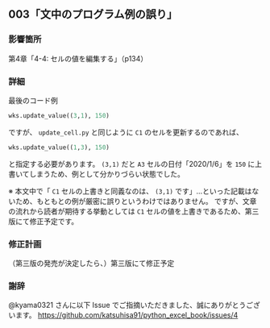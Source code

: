 ## 003「文中のプログラム例の誤り」

### 影響箇所
第4章「4-4: セルの値を編集する」（p134）

### 詳細
最後のコード例

```python
wks.update_value((3,1), 150)
```

ですが、 `update_cell.py` と同じように `C1` のセルを更新するのであれば、

```python
wks.update_value((1,3), 150)
```

と指定する必要があります。 `(3,1)` だと `A3` セルの日付「2020/1/6」を `150` に上書いてしまうため、例として分かりづらい状態でした。

※ 本文中で「 `C1` セルの上書きと同義なのは、 `(3,1)` です」…といった記載はないため、もともとの例が厳密に誤りというわけではありません。
ですが、文章の流れから読者が期待する挙動としては `C1` セルの値を上書きであるため、第三版にて修正予定です。 

### 修正計画
（第三版の発売が決定したら、）第三版にて修正予定

### 謝辞
@kyama0321 さんに以下 Issue でご指摘いただきました、誠にありがとうございます。
https://github.com/katsuhisa91/python_excel_book/issues/4
